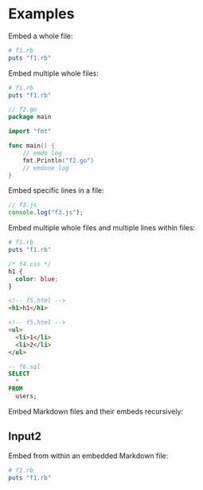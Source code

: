 # Examples

Embed a whole file:

```rb
# f1.rb
puts "f1.rb"
```

Embed multiple whole files:

```rb
# f1.rb
puts "f1.rb"
```

```go
// f2.go
package main

import "fmt"

func main() {
	// emdo log
	fmt.Println("f2.go")
	// emdone log
}
```

Embed specific lines in a file:

```js
// f3.js
console.log("f3.js");
```

Embed multiple whole files and multiple lines within files:

```rb
# f1.rb
puts "f1.rb"
```

```css
/* f4.css */
h1 {
  color: blue;
}
```

```html
<!-- f5.html -->
<h1>h1</h1>
```

```html
<!-- f5.html -->
<ul>
  <li>1</li>
  <li>2</li>
</ul>
```

```sql
-- f6.sql
SELECT
  *
FROM
  users;
```

Embed Markdown files and their embeds recursively:

## Input2

Embed from within an embedded Markdown file:

```rb
# f1.rb
puts "f1.rb"
```

